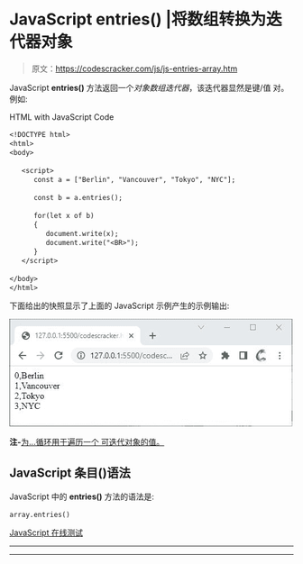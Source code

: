 # JavaScript entries() |将数组转换为迭代器对象

> 原文：<https://codescracker.com/js/js-entries-array.htm>

JavaScript **entries()** 方法返回一个*对象数组迭代器*，该迭代器显然是键/值 对。例如:

HTML with JavaScript Code

```
<!DOCTYPE html>
<html>
<body>

   <script>
      const a = ["Berlin", "Vancouver", "Tokyo", "NYC"];

      const b = a.entries();

      for(let x of b)
      {
         document.write(x);
         document.write("<BR>");
      }
   </script>

</body>
</html>
```

下面给出的快照显示了上面的 JavaScript 示例产生的示例输出:

![javascript entries](img/1ed493fb9c68d28a71f4f05b9e4c2fe4.png)

**注-**[为...循环用于遍历一个 可迭代对象的值。](/js/js-for-loop.htm)

## JavaScript 条目()语法

JavaScript 中的 **entries()** 方法的语法是:

```
array.entries()
```

[JavaScript 在线测试](/exam/showtest.php?subid=6)

* * *

* * *
